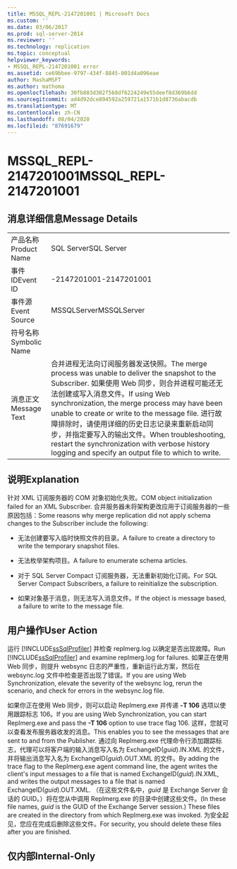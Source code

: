 ```yaml
---
title: MSSQL_REPL-2147201001 | Microsoft Docs
ms.custom: ''
ms.date: 03/06/2017
ms.prod: sql-server-2014
ms.reviewer: ''
ms.technology: replication
ms.topic: conceptual
helpviewer_keywords:
- MSSQL_REPL-2147201001 error
ms.assetid: ce69bbee-9797-434f-8845-001d4a096eae
author: MashaMSFT
ms.author: mathoma
ms.openlocfilehash: 30fb883d302f568df6224249e55deef8d369b6dd
ms.sourcegitcommit: ad4d92dce894592a259721a1571b1d8736abacdb
ms.translationtype: MT
ms.contentlocale: zh-CN
ms.lasthandoff: 08/04/2020
ms.locfileid: "87691679"
---
```

# <a name="mssql_repl-2147201001"></a><span data-ttu-id="1fe60-102">MSSQL_REPL-2147201001</span><span class="sxs-lookup"><span data-stu-id="1fe60-102">MSSQL_REPL-2147201001</span></span>
    
## <a name="message-details"></a><span data-ttu-id="1fe60-103">消息详细信息</span><span class="sxs-lookup"><span data-stu-id="1fe60-103">Message Details</span></span>  
  
|||  
|-|-|  
|<span data-ttu-id="1fe60-104">产品名称</span><span class="sxs-lookup"><span data-stu-id="1fe60-104">Product Name</span></span>|<span data-ttu-id="1fe60-105">SQL Server</span><span class="sxs-lookup"><span data-stu-id="1fe60-105">SQL Server</span></span>|  
|<span data-ttu-id="1fe60-106">事件 ID</span><span class="sxs-lookup"><span data-stu-id="1fe60-106">Event ID</span></span>|<span data-ttu-id="1fe60-107">-2147201001</span><span class="sxs-lookup"><span data-stu-id="1fe60-107">-2147201001</span></span>|  
|<span data-ttu-id="1fe60-108">事件源</span><span class="sxs-lookup"><span data-stu-id="1fe60-108">Event Source</span></span>|<span data-ttu-id="1fe60-109">MSSQLServer</span><span class="sxs-lookup"><span data-stu-id="1fe60-109">MSSQLServer</span></span>|  
|<span data-ttu-id="1fe60-110">符号名称</span><span class="sxs-lookup"><span data-stu-id="1fe60-110">Symbolic Name</span></span>||  
|<span data-ttu-id="1fe60-111">消息正文</span><span class="sxs-lookup"><span data-stu-id="1fe60-111">Message Text</span></span>|<span data-ttu-id="1fe60-112">合并进程无法向订阅服务器发送快照。</span><span class="sxs-lookup"><span data-stu-id="1fe60-112">The merge process was unable to deliver the snapshot to the Subscriber.</span></span> <span data-ttu-id="1fe60-113">如果使用 Web 同步，则合并进程可能还无法创建或写入消息文件。</span><span class="sxs-lookup"><span data-stu-id="1fe60-113">If using Web synchronization, the merge process may have been unable to create or write to the message file.</span></span> <span data-ttu-id="1fe60-114">进行故障排除时，请使用详细的历史日志记录来重新启动同步，并指定要写入的输出文件。</span><span class="sxs-lookup"><span data-stu-id="1fe60-114">When troubleshooting, restart the synchronization with verbose history logging and specify an output file to which to write.</span></span>|  
  
## <a name="explanation"></a><span data-ttu-id="1fe60-115">说明</span><span class="sxs-lookup"><span data-stu-id="1fe60-115">Explanation</span></span>  
 <span data-ttu-id="1fe60-116">针对 XML 订阅服务器的 COM 对象初始化失败。</span><span class="sxs-lookup"><span data-stu-id="1fe60-116">COM object initialization failed for an XML Subscriber.</span></span> <span data-ttu-id="1fe60-117">合并服务器未将架构更改应用于订阅服务器的一些原因包括：</span><span class="sxs-lookup"><span data-stu-id="1fe60-117">Some reasons why merge replication did not apply schema changes to the Subscriber include the following:</span></span>  
  
-   <span data-ttu-id="1fe60-118">无法创建要写入临时快照文件的目录。</span><span class="sxs-lookup"><span data-stu-id="1fe60-118">A failure to create a directory to write the temporary snapshot files.</span></span>  
  
-   <span data-ttu-id="1fe60-119">无法枚举架构项目。</span><span class="sxs-lookup"><span data-stu-id="1fe60-119">A failure to enumerate schema articles.</span></span>  
  
-   <span data-ttu-id="1fe60-120">对于 SQL Server Compact 订阅服务器，无法重新初始化订阅。</span><span class="sxs-lookup"><span data-stu-id="1fe60-120">For SQL Server Compact Subscribers, a failure to reinitialize the subscription.</span></span>  
  
-   <span data-ttu-id="1fe60-121">如果对象基于消息，则无法写入消息文件。</span><span class="sxs-lookup"><span data-stu-id="1fe60-121">If the object is message based, a failure to write to the message file.</span></span>  
  
## <a name="user-action"></a><span data-ttu-id="1fe60-122">用户操作</span><span class="sxs-lookup"><span data-stu-id="1fe60-122">User Action</span></span>  
 <span data-ttu-id="1fe60-123">运行 [!INCLUDE[ssSqlProfiler](../../includes/sssqlprofiler-md.md)] 并检查 replmerg.log 以确定是否出现故障。</span><span class="sxs-lookup"><span data-stu-id="1fe60-123">Run [!INCLUDE[ssSqlProfiler](../../includes/sssqlprofiler-md.md)] and examine replmerg.log for failures.</span></span> <span data-ttu-id="1fe60-124">如果正在使用 Web 同步，则提升 websync 日志的严重性，重新运行此方案，然后在 websync.log 文件中检查是否出现了错误。</span><span class="sxs-lookup"><span data-stu-id="1fe60-124">If you are using Web Synchronization, elevate the severity of the websync log, rerun the scenario, and check for errors in the websync.log file.</span></span>  
  
 <span data-ttu-id="1fe60-125">如果你正在使用 Web 同步，则可以启动 Replmerg.exe 并传递 **-T 106** 选项以使用跟踪标志 106。</span><span class="sxs-lookup"><span data-stu-id="1fe60-125">If you are using Web Synchronization, you can start Replmerg.exe and pass the **-T 106** option to use trace flag 106.</span></span> <span data-ttu-id="1fe60-126">这样，您就可以查看发布服务器收发的消息。</span><span class="sxs-lookup"><span data-stu-id="1fe60-126">This enables you to see the messages that are sent to and from the Publisher.</span></span> <span data-ttu-id="1fe60-127">通过向 Replmerg.exe 代理命令行添加跟踪标志，代理可以将客户端的输入消息写入名为 ExchangeID(*guid*).IN.XML 的文件，并将输出消息写入名为 ExchangeID(*guid*).OUT.XML 的文件。</span><span class="sxs-lookup"><span data-stu-id="1fe60-127">By adding the trace flag to the Replmerg.exe agent command line, the agent writes the client's input messages to a file that is named ExchangeID(*guid*).IN.XML, and writes the output messages to a file that is named ExchangeID(*guid*).OUT.XML.</span></span> <span data-ttu-id="1fe60-128">（在这些文件名中，*guid* 是 Exchange Server 会话的 GUID。）将在您从中调用 Replmerg.exe 的目录中创建这些文件。</span><span class="sxs-lookup"><span data-stu-id="1fe60-128">(In these file names, *guid* is the GUID of the Exchange Server session.) These files are created in the directory from which Replmerg.exe was invoked.</span></span> <span data-ttu-id="1fe60-129">为安全起见，您应在完成后删除这些文件。</span><span class="sxs-lookup"><span data-stu-id="1fe60-129">For security, you should delete these files after you are finished.</span></span>  
  
## <a name="internal-only"></a><span data-ttu-id="1fe60-130">仅内部</span><span class="sxs-lookup"><span data-stu-id="1fe60-130">Internal-Only</span></span>  
  

